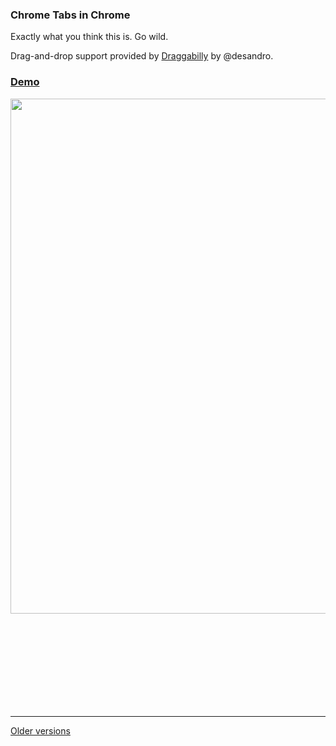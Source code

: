 ### Chrome Tabs in Chrome

Exactly what you think this is. Go wild.

Drag-and-drop support provided by [Draggabilly](https://github.com/desandro/draggabilly) by @desandro.

### [Demo](http://adamschwartz.co/chrome-tabs/)

<img width=824 src=http://adamschwartz.co/chrome-tabs/chrome-tabs.gif>

<br><br><br><br><br><br><br><br>

<hr>

[Older versions](older-versions.md)
